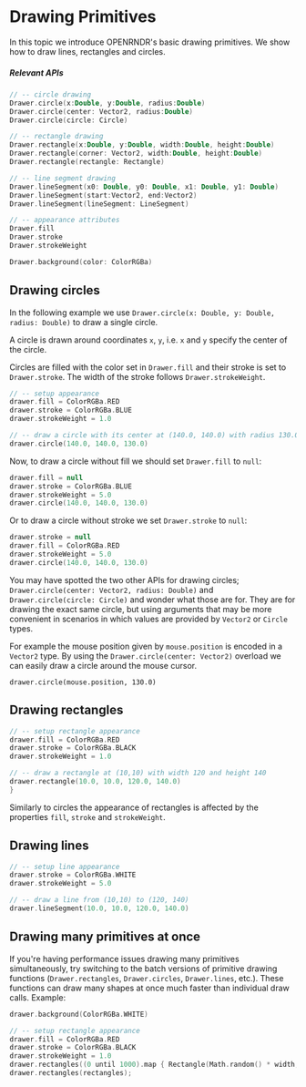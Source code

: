# Drawing Primitives #

In this topic we introduce OPENRNDR's basic drawing primitives. We show how to draw lines, rectangles and circles. 

##### Relevant APIs

```kotlin
// -- circle drawing
Drawer.circle(x:Double, y:Double, radius:Double)
Drawer.circle(center: Vector2, radius:Double)
Drawer.circle(circle: Circle)

// -- rectangle drawing
Drawer.rectangle(x:Double, y:Double, width:Double, height:Double)
Drawer.rectangle(corner: Vector2, width:Double, height:Double)
Drawer.rectangle(rectangle: Rectangle)

// -- line segment drawing
Drawer.lineSegment(x0: Double, y0: Double, x1: Double, y1: Double)
Drawer.lineSegment(start:Vector2, end:Vector2)
Drawer.lineSegment(lineSegment: LineSegment)

// -- appearance attributes
Drawer.fill
Drawer.stroke
Drawer.strokeWeight

Drawer.background(color: ColorRGBa)
```

## Drawing circles ##

In the following example we use `Drawer.circle(x: Double, y: Double, radius: Double)` to draw a single circle. 

A circle is drawn around coordinates `x`, `y`, i.e. `x` and `y` specify the center of the circle.  

Circles are filled with the color set in `Drawer.fill` and their stroke is set to `Drawer.stroke`. The width of the stroke follows `Drawer.strokeWeight`.

```kotlin
// -- setup appearance
drawer.fill = ColorRGBa.RED
drawer.stroke = ColorRGBa.BLUE
drawer.strokeWeight = 1.0

// -- draw a circle with its center at (140.0, 140.0) with radius 130.0
drawer.circle(140.0, 140.0, 130.0)
```

Now, to draw a circle without fill we should set `Drawer.fill` to `null`:

```kotlin
drawer.fill = null
drawer.stroke = ColorRGBa.BLUE
drawer.strokeWeight = 5.0
drawer.circle(140.0, 140.0, 130.0)
```

Or to draw a circle without stroke we set `Drawer.stroke` to `null`:
```kotlin
drawer.stroke = null
drawer.fill = ColorRGBa.RED
drawer.strokeWeight = 5.0
drawer.circle(140.0, 140.0, 130.0)
```
You may have spotted the two other APIs for drawing circles; `Drawer.circle(center: Vector2, radius: Double)` and `Drawer.circle(circle: Circle)` and wonder what those are for. They are for drawing the exact same circle, but using arguments that may be more convenient in  scenarios in which values are provided by `Vector2` or `Circle` types.

For example the mouse position given by `mouse.position` is encoded in a `Vector2` type. By using the `Drawer.circle(center: Vector2)` overload we can easily draw a circle around the mouse cursor.
```
drawer.circle(mouse.position, 130.0)
```

## Drawing rectangles ##

```kotlin
// -- setup rectangle appearance
drawer.fill = ColorRGBa.RED
drawer.stroke = ColorRGBa.BLACK
drawer.strokeWeight = 1.0

// -- draw a rectangle at (10,10) with width 120 and height 140
drawer.rectangle(10.0, 10.0, 120.0, 140.0)
}
```

Similarly to circles the appearance of rectangles is affected by the properties `fill`, `stroke` and `strokeWeight`.


## Drawing lines

```kotlin
// -- setup line appearance
drawer.stroke = ColorRGBa.WHITE
drawer.strokeWeight = 5.0

// -- draw a line from (10,10) to (120, 140)
drawer.lineSegment(10.0, 10.0, 120.0, 140.0)
```

## Drawing many primitives at once

If you're having performance issues drawing many primitives simultaneously, try switching to the batch versions of primitive drawing functions (`Drawer.rectangles`, `Drawer.circles`, `Drawer.lines`, etc.). These functions can draw many shapes at once much faster than individual draw calls. Example:

```kotlin
drawer.background(ColorRGBa.WHITE)

// -- setup rectangle appearance
drawer.fill = ColorRGBa.RED
drawer.stroke = ColorRGBa.BLACK
drawer.strokeWeight = 1.0
drawer.rectangles((0 until 1000).map { Rectangle(Math.random() * width, Math.random() * height, 100.0, 100.0) })
drawer.rectangles(rectangles);
```
